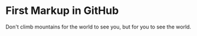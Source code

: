 # First Markup in GitHub
Don't climb mountains for the world to see you, but for you to see the world.
